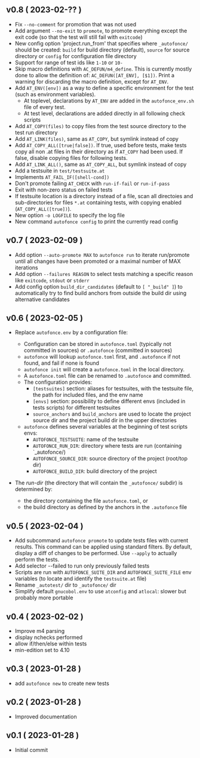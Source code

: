 
## v0.8 ( 2023-02-?? )

* Fix `--no-comment` for promotion that was not used
* Add argument `--no-exit` to `promote`, to promote everything except the
  exit code (so that the test will still fail with `exitcode`)
* New config option 'project.run_from' that specifies where `_autofonce/`
  should be created: `build` for build directory (default), `source` for
  source directory or `config` for configuration file directory
* Support for range of test ids like `1-10` or `10-`
* Skip macro definitions with `AC_DEFUN/m4_define`. This is currently
  mostly done to allow the definition of: `AC_DEFUN([AT_ENV],
  [$1])`. Print a warning for discarding the macro definition, except
  for `AT_ENV`.
* Add `AT_ENV([env])` as a way to define a specific environment for the test
  (such as environment variables).
  * At toplevel, declarations by `AT_ENV` are added in the `autofonce_env.sh`
    file of every test.
  * At test level, declarations are added directly in all following
    check scripts
* Add `AT_COPY(files)` to copy files from the test source directory to the
    test run directory
* Add `AT_LINK(files)`, same as `AT_COPY`, but symlink instead of copy
* Add `AT_COPY_ALL([true|false])`. If true, used before tests, make tests
  copy all non .at files in their directory as if `AT_COPY` had been used.
  If false, disable copying files for following tests.
* Add `AT_LINK_ALL()`, same as `AT_COPY_ALL`, but symlink instead of copy
* Add a testsuite in `test/testsuite.at`
* Implements `AT_FAIL_IF([shell-cond])`
* Don't promote failing `AT_CHECK` with `run-if-fail` or `run-if-pass`
* Exit with non-zero status on failed tests
* If testsuite location is a directory instead of a file, scan all directoies
  and sub-directories for files `*.at` containing tests, with copying enabled
  (`AT_COPY_ALL([true])`).
* New option `-o LOGFILE` to specify the log file
* New command `autofonce config` to print the currently read config

## v0.7 ( 2023-02-09 )

* Add option `--auto-promote MAX` to `autofonce run` to iterate
  run/promote until all changes have been promoted or a maximal number of
  MAX iterations
* Add option `--failures REASON` to select tests matching a specific reason
  like `exitcode`, `stdout` or `stderr`
* Add config option `build_dir_candidates` (default to `[ "_build" ]`) to
  automatically try to find build anchors from outside the build dir
  using alternative candidates

## v0.6 ( 2023-02-05 )

* Replace `autofonce.env` by a configuration file:

  * Configuration can be stored in `autofonce.toml` (typically not committed in
    sources) or `.autofonce` (committed in sources)
  * `autofonce` will lookup `autofonce.toml` first, and `.autofonce` if not
    found, and fail if none is found
  * `autofonce init` will create a `autofonce.toml` in the local directory.
  * A `autofonce.toml` file can be renamed to `.autofonce` and committed.
  * The configuration provides:
    * `[testsuites]` section: aliases for testsuites, with the testsuite file,
      the path for included files, and the env name
    * `[envs]` section: possibility to define different envs (included in tests
      scripts) for different testsuites
    * `source_anchors` and `build_anchors` are used to locate the project source
      dir and the project build dir in the upper directories
  * `autofonce` defines several variables at the beginning of test scripts envs:
    * `AUTOFONCE_TESTSUITE`: name of the testsuite
    * `AUTOFONCE_RUN_DIR`: directory where tests are run (containing `_autofonce/)
    * `AUTOFONCE_SOURCE_DIR`: source directory of the project (root/top dir)
    * `AUTOFONCE_BUILD_DIR`: build directory of the project

* The *run-dir* (the directory that will contain the `_autofonce/` subdir) is
  determined by:
  * the directory containing the file `autofonce.toml`, or
  * the build directory as defined by the anchors in the `.autofonce` file


## v0.5 ( 2023-02-04 )

* Add subcommand `autofonce promote` to update tests files with current
  results. This command can be applied using standard filters. By default,
  display a diff of changes to be performed. Use `--apply` to actually
  perform the tests.
* Add selector --failed to run only previously failed tests
* Scripts are run with `AUTOFONCE_SUITE_DIR` and `AUTOFONCE_SUITE_FILE`
   env variables (to locate and identify the `testsuite.at` file)
* Rename `_autotest/` dir to `_autofonce/` dir
* Simplify default `gnucobol.env` to use `atconfig` and `atlocal`: slower
   but probably more portable

## v0.4 ( 2023-02-02 )

* Improve m4 parsing
* display nchecks performed
* allow if/then/else within tests
* min-edition set to 4.10

## v0.3 ( 2023-01-28 )

* add `autofonce new` to create new tests

## v0.2 ( 2023-01-28 )

* Improved documentation

## v0.1 ( 2023-01-28 )

* Initial commit
